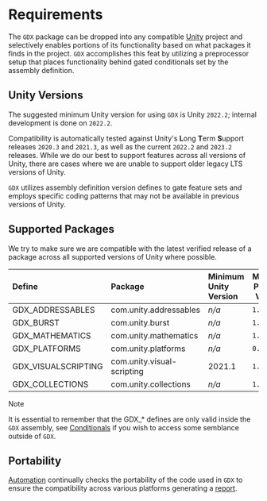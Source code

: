 # Requirements

The `GDX` package can be dropped into any compatible [Unity](http://unity3d.com) project and selectively enables portions of its functionality based on what packages it finds in the project. `GDX` accomplishes this feat by utilizing a preprocessor setup that places functionality behind gated conditionals set by the assembly definition.

## Unity Versions

The suggested minimum Unity version for using `GDX` is Unity `2022.2`; internal development is done on `2022.2`.

Compatibility is automatically tested against Unity's **L**ong **T**erm **S**upport releases `2020.3` and `2021.3`, as well as the current `2022.2` and `2023.2` releases. While we do our best to support features across all versions of Unity, there are cases where we are unable to support older legacy LTS versions of Unity.

`GDX` utilizes assembly definition version defines to gate feature sets and employs specific coding patterns that may not be available in previous versions of Unity.

## Supported Packages

We try to make sure we are compatible with the latest verified release of a package across all supported versions of Unity where possible.

Define | Package | Minimum Unity Version | Minimum Package Version
:--- | :--- | :--- | ---
GDX_ADDRESSABLES | com.unity.addressables | _n/a_ | `1.18.19`
GDX_BURST | com.unity.burst | _n/a_ | `1.6.4`
GDX_MATHEMATICS | com.unity.mathematics | _n/a_ | `1.2.5`
GDX_PLATFORMS | com.unity.platforms | _n/a_ | `0.9.0`
GDX_VISUALSCRIPTING | com.unity.visual-scripting | 2021.1 |`1.5.2`
GDX_COLLECTIONS | com.unity.collections | _n/a_ | `1.2.3`

> [!NOTE]
> It is essential to remember that the GDX_* defines are only valid inside the `GDX` assembly, see [Conditionals](xref:GDX.Developer.Conditionals) if you wish to access some semblance outside of `GDX`.

## Portability

[Automation](/manual/contributing/automation.html) continually checks the portability of the code used in `GDX` to ensure the compatibility across various platforms generating a [report](/reports/portability.html).
